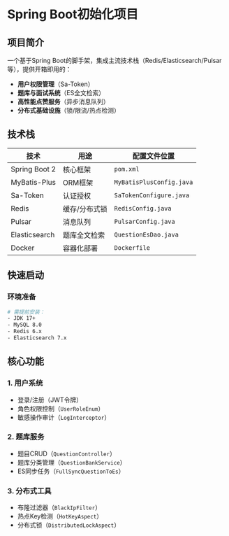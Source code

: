 # Spring Boot初始化项目

## 项目简介
一个基于Spring Boot的脚手架，集成主流技术栈（Redis/Elasticsearch/Pulsar等），提供开箱即用的：
- **用户权限管理**（Sa-Token）
- **题库与面试系统**（ES全文检索）
- **高性能点赞服务**（异步消息队列）
- **分布式基础设施**（锁/限流/热点检测）

## 技术栈
| 技术          | 用途                     | 配置文件位置               |
|---------------|--------------------------|---------------------------|
| Spring Boot 2 | 核心框架                 | `pom.xml`                 |
| MyBatis-Plus  | ORM框架                  | `MyBatisPlusConfig.java`  |
| Sa-Token      | 认证授权                 | `SaTokenConfigure.java`   |
| Redis         | 缓存/分布式锁            | `RedisConfig.java`        |
| Pulsar        | 消息队列                 | `PulsarConfig.java`       |
| Elasticsearch | 题库全文检索             | `QuestionEsDao.java`      |
| Docker        | 容器化部署               | `Dockerfile`              |

## 快速启动
### 环境准备
```bash
# 需提前安装：
- JDK 17+
- MySQL 8.0
- Redis 6.x
- Elasticsearch 7.x
```

## 核心功能
### 1. 用户系统
- 登录/注册（JWT令牌）
- 角色权限控制（`UserRoleEnum`）
- 敏感操作审计（`LogInterceptor`）

### 2. 题库服务
- 题目CRUD（`QuestionController`）
- 题库分类管理（`QuestionBankService`）
- ES同步任务（`FullSyncQuestionToEs`）

### 3. 分布式工具
- 布隆过滤器（`BlackIpFilter`）
- 热点Key检测（`HotKeyAspect`）
- 分布式锁（`DistributedLockAspect`）
